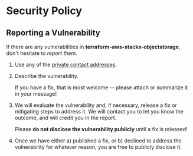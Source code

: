 # Security Policy

## Reporting a Vulnerability

If there are any vulnerabilities in **terraform-aws-stackx-objectstorage**, don't hesitate to _report them_.

1. Use any of the [private contact addresses](https://github.com/ventx/terraform-aws-stackx-objectstorage#support).
2. Describe the vulnerability.

   If you have a fix, that is most welcome -- please attach or summarize it in your message!

3. We will evaluate the vulnerability and, if necessary, release a fix or mitigating steps to address it. We will contact you to let you know the outcome, and will credit you in the report.

   Please **do not disclose the vulnerability publicly** until a fix is released!

4. Once we have either a) published a fix, or b) declined to address the vulnerability for whatever reason, you are free to publicly disclose it.
